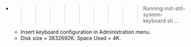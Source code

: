 * >>>>>>>>> Running inst-std-system-keyboard.sh ...
  * Insert keyboard configuration in Administration menu.
  * Disk size = 3832692K. Space Used = 4K.

